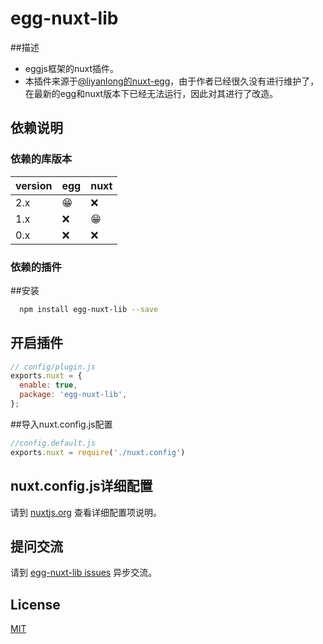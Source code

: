 # egg-nuxt-lib
##描述
- eggjs框架的nuxt插件。
- 本插件来源于[@liyanlong的nuxt-egg](https://github.com/liyanlong/nuxt-egg)，由于作者已经很久没有进行维护了，在最新的egg和nuxt版本下已经无法运行，因此对其进行了改造。
<!--
The Nuxt plugin for eggjs.
-->

## 依赖说明

### 依赖的库版本

version | egg | nuxt
--- | --- | ---
2.x | 😁 |  ❌
1.x | ❌ |  😁
0.x | ❌ |  ❌

### 依赖的插件
<!--

如果有依赖其它插件，请在这里特别说明。如

- egg.js
- nuxt.js

-->
##安装
```bash
  npm install egg-nuxt-lib --save
```

## 开启插件

```javascript
// config/plugin.js
exports.nuxt = {
  enable: true,
  package: 'egg-nuxt-lib',
};
```

##导入nuxt.config.js配置
```javascript
//config.default.js
exports.nuxt = require('./nuxt.config')
```

## nuxt.config.js详细配置

请到 [nuxtjs.org](https://nuxtjs.org/guide/configuration) 查看详细配置项说明。


## 提问交流

请到 [egg-nuxt-lib issues](https://github.com/doubi-NO1/egg-nuxt/issues) 异步交流。
## License

[MIT](LICENSE)

